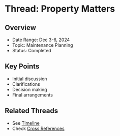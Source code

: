 # Thread: Property Matters

## Overview
- Date Range: Dec 3-6, 2024
- Topic: Maintenance Planning
- Status: Completed

## Key Points
- Initial discussion
- Clarifications
- Decision making
- Final arrangements

## Related Threads
- See [Timeline](../timeline.md)
- Check [Cross References](../cross_references.md)
